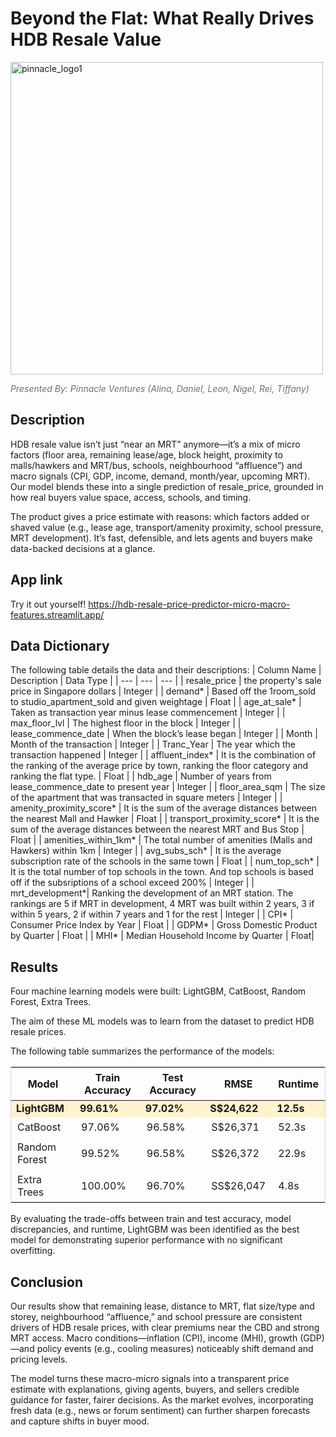 # Beyond the Flat: What Really Drives HDB Resale Value 
<img width="500" height="500" alt="pinnacle_logo1" src="https://github.com/user-attachments/assets/eed3075d-dbfb-4505-9e55-ded4a7772fe3" />

<p style="color:#6a737d; font-style:italic;">
  Presented By: Pinnacle Ventures (Alina, Daniel, Leon, Nigel, Rei, Tiffany)
</p>


## Description
HDB resale value isn’t just “near an MRT” anymore—it’s a mix of micro factors (floor area, remaining lease/age, block height, proximity to malls/hawkers and MRT/bus, schools, neighbourhood “affluence”) and macro signals (CPI, GDP, income, demand, month/year, upcoming MRT). Our model blends these into a single prediction of resale_price, grounded in how real buyers value space, access, schools, and timing.

The product gives a price estimate with reasons: which factors added or shaved value (e.g., lease age, transport/amenity proximity, school pressure, MRT development). It’s fast, defensible, and lets agents and buyers make data-backed decisions at a glance.

## App link
Try it out yourself! 
https://hdb-resale-price-predictor-micro-macro-features.streamlit.app/

## Data Dictionary
The following table details the data and their descriptions:
| Column Name	| Description	| Data Type |
| --- | --- | --- | 
| resale_price | the property's sale price in Singapore dollars | Integer |
| demand* | Based off the 1room_sold to studio_apartment_sold and given weightage | Float |
| age_at_sale*  | Taken as transaction year minus lease commencement  | Integer |
| max_floor_lvl | The highest floor in the block | Integer |
| lease_commence_date | When the block’s lease began | Integer |
| Month | Month of the transaction | Integer |
| Tranc_Year  | The year which the transaction happened | Integer |
| affluent_index* | It is the combination of the ranking of the average price by town, ranking the floor category and ranking the flat type. | Float |
| hdb_age  | Number of years from lease_commence_date to present year | Integer |
| floor_area_sqm  | The size of the apartment that was transacted in square meters | Integer |
| amenity_proximity_score* | It is the sum of the average distances between the nearest Mall and Hawker | Float |
| transport_proximity_score* | It is the sum of the average distances between the nearest MRT and Bus Stop | Float |
| amenities_within_1km* | The total number of amenities (Malls and Hawkers) within 1km | Integer |
| avg_subs_sch* | It is the average subscription rate of the schools in the same town | Float |
| num_top_sch* | It is the total number of top schools in the town. And top schools is based off if the subsriptions of a school exceed 200% | Integer |
| mrt_development*| Ranking the development of an MRT station. The rankings are 5 if MRT in development, 4 MRT was built within 2 years, 3 if within 5 years, 2 if within 7 years and 1 for the rest | Integer |
| CPI* | Consumer Price Index by Year | Float |
| GDPM* | Gross Domestic Product by Quarter | Float |
| MHI* | Median Household Income by Quarter | Float|

## Results
Four machine learning models were built: LightGBM, CatBoost, Random Forest, Extra Trees.

The aim of these ML models was to learn from the dataset to predict HDB resale prices.

The following table summarizes the performance of the models:

<table style="border:1px solid #d0d7de; border-collapse:collapse; width:100%;">
  <thead>
    <tr>
      <th style="padding:6px 10px;">Model</th>
      <th style="padding:6px 10px;">Train Accuracy</th>
      <th style="padding:6px 10px;">Test Accuracy</th>
      <th style="padding:6px 10px;">RMSE</th>
      <th style="padding:6px 10px;">Runtime</th>
    </tr>
  </thead>
  <tbody>
<tr style="background:#fff3cd;"> <!-- Light yellow highlight -->
      <td><strong>LightGBM</strong></td>
      <td><strong>99.61%<strong></td><td><strong>97.02%<strong></td><td><strong>S$24,622<strong></td><td><strong>12.5s<strong></td>
    </tr>
    </tr>
    <tr>
      <td style="padding:6px 10px;">CatBoost</td>
      <td style="padding:6px 10px;">97.06%</td>
      <td style="padding:6px 10px;">96.58%</td>
      <td style="padding:6px 10px;">S$26,371</td>
      <td style="padding:6px 10px;">52.3s</td>
    </tr>
    <tr>
      <td style="padding:6px 10px;">Random Forest</td>
      <td style="padding:6px 10px;">99.52%</td>
      <td style="padding:6px 10px;">96.58%</td>
      <td style="padding:6px 10px;">S$26,372</td>
      <td style="padding:6px 10px;">22.9s</td>
    </tr>
        <tr>
      <td style="padding:6px 10px;">Extra Trees</td>
      <td style="padding:6px 10px;">100.00%</td>
      <td style="padding:6px 10px;">96.70%</td>
      <td style="padding:6px 10px;">SS$26,047</td>
      <td style="padding:6px 10px;">4.8s</td>
    </tr>
  </tbody>
</table>



By evaluating the trade-offs between train and test accuracy, model discrepancies, and runtime, LightGBM was been identified as the best model for demonstrating superior performance with no significant overfitting.


## Conclusion
Our results show that remaining lease, distance to MRT, flat size/type and storey, neighbourhood “affluence,” and school pressure are consistent drivers of HDB resale prices, with clear premiums near the CBD and strong MRT access. Macro conditions—inflation (CPI), income (MHI), growth (GDP)—and policy events (e.g., cooling measures) noticeably shift demand and pricing levels.

The model turns these macro-micro signals into a transparent price estimate with explanations, giving agents, buyers, and sellers credible guidance for faster, fairer decisions. As the market evolves, incorporating fresh data (e.g., news or forum sentiment) can further sharpen forecasts and capture shifts in buyer mood.
